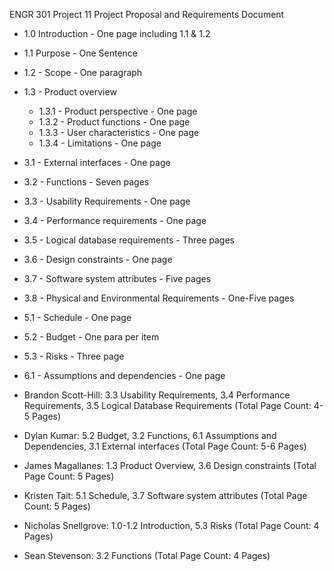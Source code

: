ENGR 301 Project 11 Project Proposal and Requirements Document

* 1.0 Introduction - One page including 1.1 & 1.2
* 1.1 Purpose - One Sentence
* 1.2 - Scope - One paragraph
* 1.3 - Product overview 
    * 1.3.1 - Product perspective - One page
    * 1.3.2 - Product functions - One page
    * 1.3.3 - User characteristics - One page
    * 1.3.4 - Limitations - One page
* 3.1 - External interfaces - One page
* 3.2 - Functions - Seven pages
* 3.3 - Usability Requirements - One page
* 3.4 - Performance requirements - One page 
* 3.5 - Logical database requirements - Three pages
* 3.6 - Design constraints - One page
* 3.7 - Software system attributes - Five pages
* 3.8 - Physical and Environmental Requirements - One-Five pages
* 5.1 - Schedule - One page
* 5.2 - Budget - One para per item
* 5.3 - Risks - Three page 
* 6.1 - Assumptions and dependencies - One page

* Brandon Scott-Hill: 3.3 Usability Requirements, 3.4 Performance Requirements, 3.5 Logical Database Requirements (Total Page Count: 4-5 Pages)
* Dylan Kumar: 5.2 Budget, 3.2 Functions, 6.1 Assumptions and Dependencies, 3.1 External interfaces (Total Page Count: 5-6 Pages)
* James Magallanes: 1.3 Product Overview, 3.6 Design constraints (Total Page Count: 5 Pages)
* Kristen Tait: 5.1 Schedule, 3.7 Software system attributes (Total Page Count: 5 Pages)
* Nicholas Snellgrove: 1.0-1.2 Introduction, 5.3 Risks (Total Page Count: 4 Pages)
* Sean Stevenson: 3.2 Functions (Total Page Count: 4 Pages)
